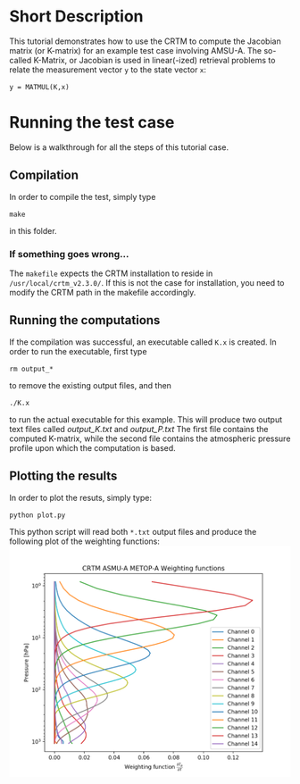 # Short Description
This tutorial demonstrates how to use the CRTM to compute the Jacobian matrix (or K-matrix) for an example test case involving AMSU-A.
The so-called K-Matrix, or Jacobian is used in linear(-ized) retrieval problems to relate the measurement vector `y` to the state vector `x`:
```Fortran
y = MATMUL(K,x)
```

# Running the test case
Below is a walkthrough for all the steps of this tutorial case.

## Compilation
In order to compile the test, simply type 
```
make 
```
in this folder.

### If something goes wrong...
The `makefile` expects the CRTM installation to reside in `/usr/local/crtm_v2.3.0/`.
If this is not the case for installation, you need to modify the CRTM path in the makefile accordingly.

## Running the computations
If the compilation was successful, an executable called `K.x` is created.
In order to run the executable, first type 
```
rm output_*
```
to remove the existing output files, and then 
```
./K.x
```
to run the actual executable for this example. This will produce two output text files called *output_K.txt* and *output_P.txt* 
The first file contains the computed K-matrix, while the second file contains the atmospheric pressure profile upon which the computation is based.

## Plotting the results
In order to plot the resuts, simply type:
```
python plot.py
```
This python script will read both `*.txt` output files and produce the following plot of the weighting functions:
![Image of AMSU-A weighting functions.](kmatrix_amsu-a.png)
